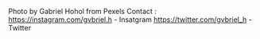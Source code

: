 Photo by Gabriel Hohol from Pexels
Contact : https://instagram.com/gvbriel.h - Insatgram
          https://twitter.com/gvbriel_h - Twitter